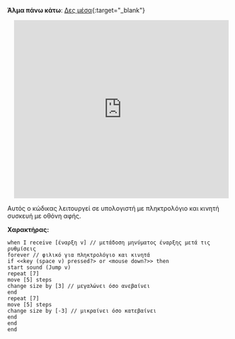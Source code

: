 
**Άλμα πάνω κάτω**: [Δες μέσα](https://scratch.mit.edu/projects/691156641/editor){:target="_blank"}
<div class="scratch-preview" style="margin-left: 15px;">
  <iframe allowtransparency="true" width="485" height="402" src="https://scratch.mit.edu/projects/embed/691156641/?autostart=false" frameborder="0"></iframe>
</div>

Αυτός ο κώδικας λειτουργεί σε υπολογιστή με πληκτρολόγιο και κινητή συσκευή με οθόνη αφής.

**Χαρακτήρας:**

```blocks3
when I receive [έναρξη v] // μετάδοση μηνύματος έναρξης μετά τις ρυθμίσεις
forever // φιλικό για πληκτρολόγιο και κινητά
if <<key (space v) pressed?> or <mouse down?>> then 
start sound (Jump v)
repeat [7]
move [5] steps
change size by [3] // μεγαλώνει όσο ανεβαίνει
end
repeat [7]
move [5] steps
change size by [-3] // μικραίνει όσο κατεβαίνει
end
end
end
```
